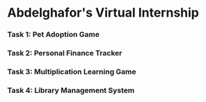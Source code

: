 # Abdelghafor's Virtual Internship

### Task 1: Pet Adoption Game

### Task 2: Personal Finance Tracker

### Task 3: Multiplication Learning Game

### Task 4: Library Management System
